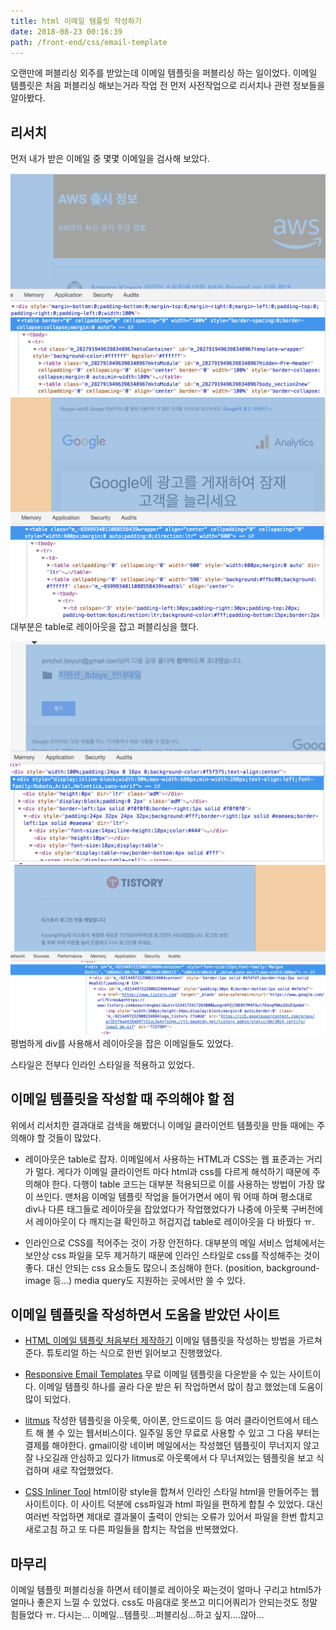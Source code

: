 ```yaml
---
title: html 이메일 템플릿 작성하기
date: 2018-08-23 00:16:39
path: /front-end/css/email-template
---
```


오랜만에 퍼블리싱 외주를 받았는데 이메일 템플릿을 퍼블리싱 하는 일이었다.
이메일 템플릿은 처음 퍼블리싱 해보는거라 작업 전 먼저 사전작업으로 리서치나 관련 정보들을 알아봤다.

## 리서치

먼저 내가 받은 이메일 중 몇몇 이메일을 검사해 보았다.

![aws 메일](../images/frontend/html-email-template-03.png)
![구글 애널리틱스 메일](../images/frontend/html-email-template-04.png)
대부분은 table로 레이아웃을 잡고 퍼블리싱을 했다.

![구글 드라이브 알림 메일](../images/frontend/html-email-template-01.png)
![티스토리 메일](../images/frontend/html-email-template-02.png)
평범하게 div를 사용해서 레이아웃을 잡은 이메일들도 있었다.

스타일은 전부다 인라인 스타일을 적용하고 있었다.

## 이메일 템플릿을 작성할 때 주의해야 할 점

위에서 리서치한 결과대로 검색을 해봤더니 이메일 클라이언트 템플릿을 만들 때에는 주의해야 할 것들이 많았다.

- 레이아웃은 table로 잡자.
  이메일에서 사용하는 HTML과 CSS는 웹 표준과는 거리가 멀다. 게다가 이메일 클라이언트 마다 html과 css를 다르게 해석하기 때문에 주의해야 한다. 다행이 table 코드는 대부분 적용되므로 이를 사용하는 방법이 가장 많이 쓰인다.
  맨처음 이메일 템플릿 작업을 들어가면서 에이 뭐 어때 하며 평소대로 div나 다른 태그들로 레이아웃을 잡았었다가 작업했었다가 나중에 아웃룩 구버전에서 레이아웃이 다 깨지는걸 확인하고 허겁지겁 table로 레이아웃을 다 바꿨다 ㅠ.

- 인라인으로 CSS를 적어주는 것이 가장 안전하다.
  대부분의 메일 서비스 업체에서는 보안상 css 파일을 모두 제거하기 때문에 인라인 스타일로 css를 작성해주는 것이 좋다. 대신 안되는 css 요소들도 많으니 조심해야 한다. (position, background-image 등...) media query도 지원하는 곳에서만 쓸 수 있다.

## 이메일 템플릿을 작성하면서 도움을 받았던 사이트

- [HTML 이메일 템플릿 처음부터 제작하기](https://webdesign.tutsplus.com/ko/articles/build-an-html-email-template-from-scratch--webdesign-12770)
  이메일 템플릿을 작성하는 방법을 가르쳐준다. 튜토리얼 하는 식으로 한번 읽어보고 진행했었다.

- [Responsive Email Templates](https://zurb.com/playground/responsive-email-templates)
  무료 이메일 템플릿을 다운받을 수 있는 사이트이다. 이메일 템플릿 하나를 골라 다운 받은 뒤 작업하면서 많이 참고 했었는데 도움이 많이 되었다.

- [litmus](https://litmus.com/)
  작성한 템플릿을 아웃룩, 아이폰, 안드로이드 등 여러 클라이언트에서 테스트 해 볼 수 있는 웹서비스이다. 일주일 동안 무료로 사용할 수 있고 그 다음 부터는 결제를 해야한다. gmail이랑 네이버 메일에서는 작성했던 템플릿이 무너지지 않고 잘 나오길래 안심하고 있다가 litmus로 아웃룩에서 다 무너져있는 템플릿을 보고 식겁하며 새로 작업했었다.

- [CSS Inliner Tool](https://templates.mailchimp.com/resources/inline-css/)
  html이랑 style을 합쳐서 인라인 스타일 html을 만들어주는 웹사이트이다. 이 사이트 덕분에 css파일과 html 파일을 편하게 합칠 수 있었다. 대신 여러번 작업하면 제대로 결과물이 출력이 안되는 오류가 있어서 파일을 한번 합치고 새로고침 하고 또 다른 파일들을 합치는 작업을 반복했었다.

## 마무리

이메일 템플릿 퍼블리싱을 하면서 테이블로 레이아웃 짜는것이 얼마나 구리고 html5가 얼마나 좋은지 느낄 수 있었다. css도 마음대로 못쓰고 미디어쿼리가 안되는것도 정말 힘들었다 ㅠ. 다시는... 이메일...템플릿...퍼블리싱...하고 싶지....않아...
